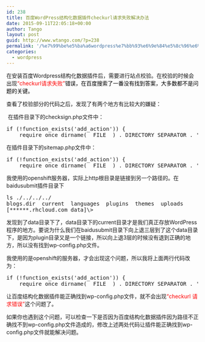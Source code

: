 ```yaml
---
id: 238
title: 百度WordPress结构化数据插件checkurl请求失败解决办法
date: 2015-09-11T22:05:18+00:00
author: Tango
layout: post
guid: http://www.wtango.com/?p=238
permalink: '/%e7%99%be%e5%ba%a6wordpress%e7%bb%93%e6%9e%84%e5%8c%96%e6%95%b0%e6%8d%ae%e6%8f%92%e4%bb%b6checkurl%e8%af%b7%e6%b1%82%e5%a4%b1%e8%b4%a5%e8%a7%a3%e5%86%b3%e5%8a%9e%e6%b3%95/'
categories:
  - wordpress
---
```

在安装百度Wordpress结构化数据插件后，需要进行站点校验。在校验的时候会出现<span style="color: #ff0000;">“checkurl请求失败”<span style="color: #000000;">错误，在百度搜索了一番没有找到答案，大多数都不是问题的关键。</span></span>

查看了校验部分的代码之后，发现了有两个地方有比较大的嫌疑：

<!--more--> 在插件目录下的checksign.php文件中：

<pre class="brush: php; title: ; notranslate" title="">if (!function_exists('add_action')) {
    require_once dirname(__FILE__) . DIRECTORY_SEPARATOR . './../../../wp-config.php';
</pre>

在插件目录下的sitemap.php文件中：

<pre class="brush: php; title: ; notranslate" title="">if (!function_exists('add_action')) {
    require_once dirname(__FILE__) . DIRECTORY_SEPARATOR . './../../../wp-config.php';
</pre>

我使用的openshift服务器，实际上http根目录是链接到另一个路径的。在baidusubmit插件目录下

<pre>ls ./../../../
blogs.dir  current  languages  plugins	themes	uploads
[******.rhcloud.com data]\&gt; 
</pre>

发现到了data目录下了，data目录下的current目录才是我们真正存放WordPress程序的地方。要说为什么我们在baidusubmit目录下向上退三层到了这个data目录下，是因为plugin目录又是一个链接，所以向上退3层的时候没有退到正确的地方，所以没有找到wp-config.php文件。

我使用的是openshift的服务器，才会出现这个问题，所以我将上面两行代码改为：

<pre class="brush: php; title: ; notranslate" title="">if (!function_exists('add_action')) {
    require_once dirname(__FILE__) . DIRECTORY_SEPARATOR . './../../current/wp-config.php';
</pre>

让百度结构化数据插件能正确找到wp-config.php文件，就不会出现<span style="color: #ff0000;">&#8220;checkurl 请求错误&#8221;</span>这个问题了。

如果你也遇到这个问题，可以检查一下是否因为百度结构化数据插件因为路径不正确找不到wp-config.php文件造成的，修改上述两处代码让插件能正确找到wp-config.php文件就能解决问题。
